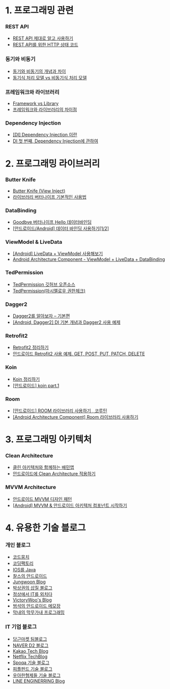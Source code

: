 # 1. 프로그래밍 관련
### REST API
- [REST API 제대로 알고 사용하기](https://meetup.toast.com/posts/92)
- [REST API를 위한 HTTP 상태 코드](https://mygumi.tistory.com/230)

### 동기와 비동기
- [동기와 비동기의 개념과 차이](https://private.tistory.com/24)
- [동기식 처리 모델 vs 비동기식 처리 모델](https://webclub.tistory.com/605)

### 프레임워크와 라이브러리
- [Framework vs Library](https://webclub.tistory.com/458)
- [프레임워크와 라이브러리의 차이점](https://okky.kr/article/549983)

### Dependency Injection
- [[DI] Dependency Injection 이란](https://medium.com/@jang.wangsu/di-dependency-injection-이란-1b12fdefec4f)
- [DI 첫 번째, Dependency Injection에 관하여](https://poqw.github.io/di_1/)

# 2. 프로그래밍 라이브러리
### Butter Knife
- [Butter Knife (View Inject)](https://gun0912.tistory.com/2)
- [라이브러리 버터나이프 기본적인 사용법](https://roqkfwk.tistory.com/16)

### DataBinding
- [Goodbye 버터나이프 Hello 데이터바인딩](https://gun0912.tistory.com/71)
- [[안드로이드/Android] 데이터 바인딩 사용하기[1/2]](https://superwony.tistory.com/42)

### ViewModel & LiveData
- [[Android] LiveData + ViewModel 사용해보기](https://junghun0.github.io/2019/05/22/android-viewmodel/)
- [Android Architecture Component - ViewModel + LiveData + DataBinding](https://youtu.be/Y-uPcwBEEV4)

### TedPermission
- [TedPermission 깃허브 오픈소스](https://github.com/ParkSangGwon/TedPermission)
- [TedPermission(마시멜로우 권한체크)](https://gun0912.tistory.com/61)

### Dagger2
- [Dagger2를 알아보자 – 기본편](https://www.charlezz.com/?p=1259)
- [[Android, Dagger2] DI 기본 개념과 Dagger2 사용 예제](https://black-jin0427.tistory.com/104)

### Retrofit2
- [Retrofit2 정리하기](https://jungwoon.github.io/android/2019/07/11/Retrofit/)
- [안드로이드 Retrofit2 사용 예제. GET, POST, PUT, PATCH, DELETE](https://altongmon.tistory.com/745)

### Koin
- [Koin 정리하기](https://jungwoon.github.io/android/2019/08/21/Koin/)
- [[안드로이드] koin part.1](https://woovictory.github.io/2019/05/08/Android-koin/)

### Room
- [[안드로이드] ROOM 라이브러리 사용하기 , 코루틴](https://namget.tistory.com/entry/%EC%95%88%EB%93%9C%EB%A1%9C%EC%9D%B4%EB%93%9C-ROOM-%EB%9D%BC%EC%9D%B4%EB%B8%8C%EB%9F%AC%EB%A6%AC-%EC%82%AC%EC%9A%A9%ED%95%98%EA%B8%B0-%EC%BD%94%EB%A3%A8%ED%8B%B4)
- [[Android Architecture Component] Room 라이브러리 사용하기](https://black-jin0427.tistory.com/53)

# 3. 프로그래밍 아키텍처
### Clean Architecture
- [클린 아키텍처와 함께하는 배민앱](https://woowabros.github.io/experience/2019/01/17/baeminapp-clean-architecture.html)
- [안드로이드에 Clean Architecture 적용하기](https://academy.realm.io/kr/posts/clean-architecture-in-android/)

### MVVM Architecture
- [안드로이드 MVVM 디자인 패턴](https://beomseok95.tistory.com/131)
- [[Android] MVVM & 안드로이드 아키텍처 컴포넌트 시작하기](https://blog.yena.io/studynote/2019/03/16/Android-MVVM-AAC-1.html)

# 4. 유용한 기술 블로그
### 개인 블로그
- [코드뭉치](https://poqw.github.io)
- [코딩팩토리](https://coding-factory.tistory.com/271)
- [IOS를 Java](https://altongmon.tistory.com/location)
- [찰스의 안드로이드](https://www.charlezz.com)
- [Jungwoon Blog](https://jungwoon.github.io)
- [박상권의 삽질 블로그](https://gun0912.tistory.com)
- [정상에서 IT를 외치다](https://black-jin0427.tistory.com)
- [VictoryWoo's Blog](https://woovictory.github.io)
- [범석의 안드로이드 메모장](https://beomseok95.tistory.com/)
- [막내의 막무가내 프로그래밍](https://youngest-programming.tistory.com)

### IT 기업 블로그
- [당근마켓 팀블로그](https://medium.com/daangn)
- [NAVER D2 블로그](https://d2.naver.com/home)
- [Kakao Tech Blog](https://tech.kakao.com/blog/)
- [Netflix TechBlog](https://netflixtechblog.com)
- [Spoqa 기술 블로그](https://spoqa.github.io)
- [피플펀드 기술 블로그](https://tech.peoplefund.co.kr)
- [우아한형제들 기술 블로그](https://woowabros.github.io)
- [LINE ENGINERRING Blog](https://engineering.linecorp.com/ko/blog/)

